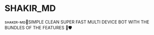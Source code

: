 # SHAKIR_MD
sʜᴀᴋɪʀ-ᴍᴅ👑SIMPLE CLEAN SUPER FAST MULTI DEVICE BOT WITH THE BUNDLES OF THE FEATURES 💌🛡️
